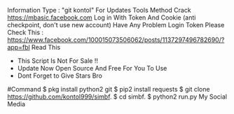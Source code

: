 Information
Type : "git kontol" For Updates Tools
Method Crack https://mbasic.facebook.com
Log in With Token And Cookie (anti checkpoint, don't use new account)
Have Any Problem Login Token Please Check This : https://www.facebook.com/100015073506062/posts/1137297496782690/?app=fbl
Read This
* This Script Is Not For Sale !! 
* Update Now Open Source And Free For You To Use 
* Dont Forget to Give Stars Bro

 #Command
$ pkg install python2 git
$ pip2 install requests
$ git clone https://github.com/kontol999/simbf.
$ cd simbf.
$ python2 run.py
My Social Media

